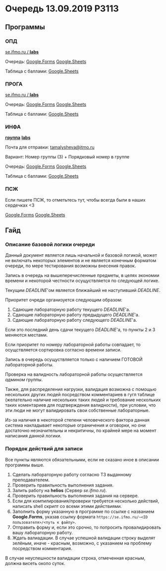 # Очередь 13.09.2019 P3113
## Программы
### ОПД
[se.ifmo.ru / **labs**](https://se.ifmo.ru/courses/csbasics)

Очередь:
[Google.Forms](https://forms.gle/SKfjxeUmfTYufU7T8)
[Google.Sheets](https://docs.google.com/spreadsheets/d/105KoJydDBbiGeY7NfV06BM9oOAbNDfbekTVVR88vHmU/edit#gid=687538869)

Таблица с баллами:
[Google.Sheets](https://docs.google.com/spreadsheets/d/1IoYmjRQTEO3y4-HRJRub4JE6F_qRFgCHCFAPOa16YRM/edit#gid=237521947)

### ПРОГА
[se.ifmo.ru / **labs**](https://se.ifmo.ru/courses/programming)

Очередь:
[Google.Forms](https://forms.gle/ZAa6ShrxzsF7UUuB8)
[Google.Sheets](https://docs.google.com/spreadsheets/d/105KoJydDBbiGeY7NfV06BM9oOAbNDfbekTVVR88vHmU/edit#gid=239610275)

Таблица с баллами:
[Google.Sheets](https://docs.google.com/spreadsheets/d/1if0PncoLo2zVylvppUU4aDJC8cTeZEIymJ5ZxW9Pe10/edit?ts=5d78b0eb#gid=560546764)

### ИНФА
[**группа**](https://vk.com/club31201840)
[**labs**](https://books.ifmo.ru/file/pdf/2464.pdf)

Почта для отправки: [tamalysheva@itmo.ru](mailto:tamalysheva@itmo.ru)

Вариант: Номер группы (3) + Порядковый номер в группе

Очередь:
[Google.Forms](https://forms.gle/47oi3oeNo7MzeocJ7)
[Google.Sheets](https://docs.google.com/spreadsheets/d/105KoJydDBbiGeY7NfV06BM9oOAbNDfbekTVVR88vHmU/edit#gid=1303886591)

Таблица с баллами:
[Google.Sheets](https://docs.google.com/spreadsheets/d/1a3L_CS_7c2I4e0JX7uvUYSNVqhAHGhgyWenguCQ6TP0/edit#gid=0)

### ПСЖ
Если пишете ПСЖ, то отметьтесь тут, чтобы всегда были в наших сердечках <3

[Google.Forms](https://forms.gle/obrU9HRqzapXNsd46)
[Google.Sheets](https://docs.google.com/spreadsheets/d/105KoJydDBbiGeY7NfV06BM9oOAbNDfbekTVVR88vHmU/edit#gid=1685365289)

## Гайд
### Описание базовой логики очереди
Данный документ является лишь начальной и базовой логикой, может не включать некоторых элементов и не является конечным форматом очереди, по мере тестирования возможны внесения правок. 

Запись в очередь на вышеперечисленные предметы, в целях экономии времени и некоторой честности осущуствляется по следующей логике.

Текущим *DEADLINE*'ом является ближайший не наступивший *DEADLINE*.

Приоритет очреди организуется следующим образом:
1. Сдающие лабораторную работу текущего *DEADLINE*'a.
2. Сдающие лабораторную работу предыдущего *DEADLINE*'a. 
3. Сдающие лабораторную работу следующего *DEADLINE*'a.

Если это последний день сдачи текущего *DEADLINE*'a, то пункты 2 и 3 меняются местами.

Если приоритет по номеру лабораторной работы совпадает, то осущствляется сортировка согласно времени записи.

Запись в очередь осущуствляется только с наличием ГОТОВОЙ лабораторной работы.

Проверка на валидность лабораторной работы осуществляется *админом* группы.

Также, для распределения нагрузки, валидация возможна с помощью нескольких других людей посредством комментариев в гугл таблице (желательно наличие нескольких таких людей и требование нескольких таких коментариев для подтверждения валидности), при условии, что эти люди не могут валидировать свои собственные лабораторные.

Из-за наличия в некоторой степени человеческого фактора данная система накладывает некоторые ограничения и оговорки, но они достаточно незначительны и некритичны, по крайней мере на момент написания данной логики.

### Порядок действий для записи
Все пункты являются обязательными, если не сказано иное в описании программы выше.

1. Сделать лабораторную работу согласно ТЗ выданному преподавателем.
2. Проверить правильность выполнения задания.
3. Залить работу на **helios** (Сервер *se.ifmo.ru*).
4. Проверить правильность выполнения задания на сервере.
5. Если для компилирования/проверки требуется несколько действий, написать shell скрипт со всеми этими действиями.
6. Заполнить форму указанную в программе по ссылке с названием **Google.Forms**, указав ссылку формата `https://se.ifmo.ru/~<ID пользователя>/<путь к файлу>`.
7. Отправить форму и, если это срочно, то попросить провалидировать вашу лабораторную работу.
8. Ждать валиадации. В случае успешной валидации строку выделят зелёным, иначе - красным, возможно, с указанием на проблему посредством комментария.

В случае неуспешности валидации строка, отмеченная красным, должна висеть около суток.
